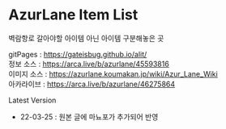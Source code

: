 # AzurLane Item List

벽람항로 갈아야할 아이템 아닌 아이템 구분해놓은 곳  

gitPages : https://gateisbug.github.io/alit/  
정보 소스 : https://arca.live/b/azurlane/45593816  
이미지 소스 : https://azurlane.koumakan.jp/wiki/Azur_Lane_Wiki  
아카라이브 : https://arca.live/b/azurlane/46275864

Latest Version
- 22-03-25 : 원본 글에 마뇨포가 추가되어 반영
